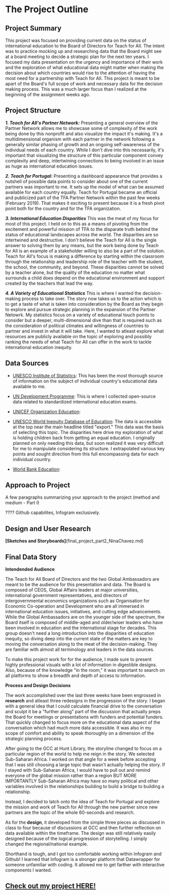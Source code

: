 # The Project Outline

## Project Summary
This project was focused on providing current data on the status of international education to the Board of Directors for Teach for All. The intent was to practice mocking up and researching data that the Board might see at a board meeting to decide a strategic plan for the next ten years. I focused my data presentation on the urgency and importance of their work and the exploration of what educational data might matter when making the decision about which countries would rise to the attention of having the most need for a partnership with Teach for All. This project is meant to be apart of the Board's full scope of work and necessary data for the decision making process. This was a much larger focus than I realized at the beginning of the assignment weeks ago. 

## Project Structure

**_1. Teach for All's Partner Network:_** Presenting a general overview of the Partner Network allows me to showcase some of complexity of the work being done by this nonprofit and also visualize the impact it's making. It's a multidimensional organism with each partner in the network following a generally similar phasing of growth and an ongoing self-awareness of the individual needs of each country. While I don't dive into this necessarily, it's important that visualizing the structure of this particular component convey complexity and deep, intertwining connections to being involved in an issue as huge as international education issues.

**_2. Teach for Portugal:_** Presenting a dashboard appearance that provides a nutshell of possible data points to consider about one of the current partners was important to me. It sets up the model of what can be assumed available for each country equally. Teach for Portugal became an official and publicized part of the TFA Partner Network within the past few weeks (February 2019). That makes it exciting to present because it is a fresh pivot point both for the country and for the TFA organization.

**_3. International Education Disparities_** This was the meat of my focus for most of this project. I held on to this as a means of pivoting from the excitement and powerful mission of TFA to the disparate truth behind the status of educational landscapes across the world. The disparities are so intertwined and destructive. I don't believe the Teach for All is the single answer to solving them by any means, but the work being done by Teach for All is an example of a stakeholder willing to also be a part of the solution. Teach for All's focus is making a difference by starting within the classroom through the relationship and leadership role of the teacher with the student, the school, the community, and beyond. These disparities cannot be solved by a teacher alone, but the quality of the education no matter what surrounds a child does depend on the educational environment and support created by the teachers that lead the way.

**_4. A Variety of Educational Statistics_** This is where I wanted the decision-making process to take over. The story now takes us to the action which is to get a taste of what is taken into consideration by the Board as they begin to explore and pursue strategic planning in the expansion of the Partner Netowrk. My statistics focus on a variety of educational touch points to consider but a deeper, multi-dimensional dive than that is required such as the consideration of political climates and willingness of countries to partner and invest in what it will take. Here, I wanted to atleast explore what resources are publicly available on the topic of exploring and possibly ranking the needs of what Teach for All can offer in the work to tackle international education inequity.

## Data Sources 

  * [UNESCO Institute of Statistics](): This has been the most thorough source of information on the subject of individual country's educational data available to me.
  
  * [UN Development Programme](): This is where I collected open-source data related to standardized international education exams. 
  
  * [UNICEF Organization Education](): 
  
  * [UNESCO World Inequity Database of Education](https://www.education-inequalities.org/indicators/edu4#?sort=mean&dimension=sex&group=all&age_group=edu4_2024&countries=all): The data is accessible at the top near the main headline titled "export." This data was the basis of selecting this topic. The disparities here drive my exploration of what is holding children back from getting an equal education. I originally planned on only needing this data, but soon realized it was very difficult for me to manipulate considering its structure. I extrapolated various key points and sought direction from this full encompassing data for each individual country. 
  
  * [World Bank Education](): 

## Approach to Project

A few paragraphs summarizing your approach to the project (method and medium - Part I)

???? Github capabilites, Infogram exclusively.

## Design and User Research

**[Sketches and Storyboards]**(final_project_part2_NinaChavez.md)

## Final Data Story

**Intendended Audience**

The Teach for All Board of Directors and the two Global Ambassadors are meant to be the audience for this presentation and data. The Board is composed of CEOS, Global Affairs leaders at major universities, international government representatives, and directors of intergovernmental economics organizations such as Organisation for Economic Co-operation and Development who are all immersed in international education issues, initiatives, and cutting edge advancements. While the Global Ambassadors are on the younger side of the spectrum, the Board itself is composed of middle-aged and older/wiser leaders who have been involved in education and the international stage for decades. This group doesn't need a long introduction into the disparities of education inequity, so diving deep into the current state of the matters are key to moving the conversation along to the meat of the decision-making. They are familiar with almost all terminology and leaders in the data sources.

To make this project work for for the audience, I made sure to present highly professional visuals with a lot of information in digestible designs. Also, because of the knowledge "in the room," it was important to search on all platforms to show a breadth and depth of access to information. 

**Process and Design Decisions**

The work accomplished over the last three weeks have been engrossed in **research** and atleast three redesigns in the progression of the story. I began with a general idea that I could calculate financial drive to the conversation and sculpt it be a "further along" part of the discussion that actually preps the Board for meetings or presentations with funders and potential funders. That quickly changed to focus more on the educational data aspect of the conversation which had much more data accessible. It was also in my scope of comfort and ability to speak thoroughly on a dimension of the strategic planning process. 

After going to the GCC at Hunt Library, the storyline changed to focus on a particular region of the world to help me reign in the story. We selected Sub-Saharan Africa. I worked on that angle for a week before accepting that I was still choosing a large topic that wasn't actually helping the story. If I stayed with Sub-Saharan Africa, I would have to pull out and remind everyone of the global mission rather than a region BUT MORE IMPORTANTLY Sub-Saharan Africa may have so many political and other variables involved in the relationships building to build a bridge to building a relationship. 

Instead, I decided to latch onto the idea of Teach for Portugal and explore the mission and work of Teach for All through the new partner since new partners are the topic of the whole 60-seconds and research. 

As for the **design**, it developed from the simple three pieces as discussed in class to four because of discussions at GCC and then further reflection on data available within the timeframe. The design was still relatively easily designed because of the logical progression of storytelling. I simply changed the regional/national example.

Shorthand is tough, and I got too comfortable working within Infogram and Github! I learned that Infogram is a stronger platform that Datawrapper for someone unfamiliar with coding. It allowed me to get farther with interactive components I wanted.

## [Check out my project HERE!](https://atchavez888.github.io/Nina-Chavez/)
